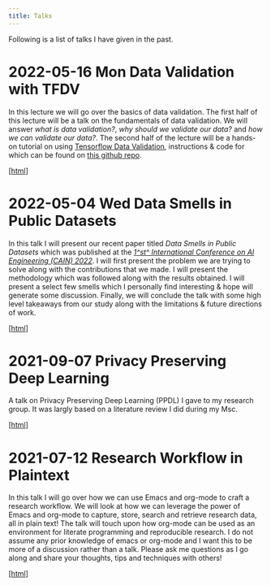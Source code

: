 ```yaml
---
title: Talks
---
```


Following is a list of talks I have given in the past.


# 2022-05-16 Mon Data Validation with TFDV

In this lecture we will go over the basics of data validation. The first
half of this lecture will be a talk on the fundamentals of data
validation. We will answer *what is data validation?*, *why should we
validate our data?* and *how we can validate our data?*. The second half
of the lecture will be a hands-on tutorial on using [Tensorflow Data
Validation](https://github.com/tensorflow/data-validation), instructions
& code for which can be found on [this github
repo](https://github.com/arumoy-shome/remla).

[[html](2022-05-16--talk--remla-data-validation)]

# 2022-05-04 Wed Data Smells in Public Datasets

In this talk I will present our recent paper titled *Data Smells in
Public Datasets* which was published at the *[1^st^ International
Conference on AI Engineering (CAIN)
2022](https://conf.researchr.org/home/cain-2022)*. I will first present
the problem we are trying to solve along with the contributions that we
made. I will present the methodology which was followed along with the
results obtained. I will present a select few smells which I personally
find interesting & hope will generate some discussion. Finally, we will
conclude the talk with some high level takeaways from our study along
with the limitations & future directions of work.

[[html](2022-05-04--talk--data-smells-public-datasets)]

# 2021-09-07 Privacy Preserving Deep Learning

A talk on Privacy Preserving Deep Learning (PPDL) I gave to my research
group. It was largly based on a literature review I did during my Msc.

[[html](2021-09-07--talk--privacy-preserving-deep-learning)]

# 2021-07-12 Research Workflow in Plaintext

In this talk I will go over how we can use Emacs and org-mode to craft a
research workflow. We will look at how we can leverage the power of
Emacs and org-mode to capture, store, search and retrieve research data,
all in plain text! The talk will touch upon how org-mode can be used as
an environment for literate programming and reproducible research. I do
not assume any prior knowledge of emacs or org-mode and I want this to
be more of a discussion rather than a talk. Please ask me questions as I
go along and share your thoughts, tips and techniques with others!

[[html](2021-07-12--talk--research-workflow-in-plaintext)]
